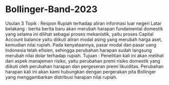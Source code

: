# Bollinger-Band-2023
Usulan 3 
Topik : Respon Rupiah terhadap aliran informasi luar negeri 
Latar belakang : berita berita baru akan merubah harapan fundamental domestik yang selama ini dilihat sebagai proses mekanistik, yaitu proses Capital Account balance yaitu diikuti aliran modal asing yang merubah harga aset, kemudian nilai rupiah. Pada kenyataannya, pasar modal dan pasar uang Indonesia telah efisien, sehingga perubahan harapan sudah langsung merubah nilai dolar terhadap rupiah. 
Tujuan : Penelitian kali ini akan melihat dari aspek manajemen risiko, yaitu perubahan premi risiko domestik yang diikuti oleh perubahan harapan dan pergeseran premi likuiditas. Perubahan harapan kali ini akan kami hubungkan dengan pergerakan pita Bollinger yang menggambarkan distribusi harapan nilai rupiah.

